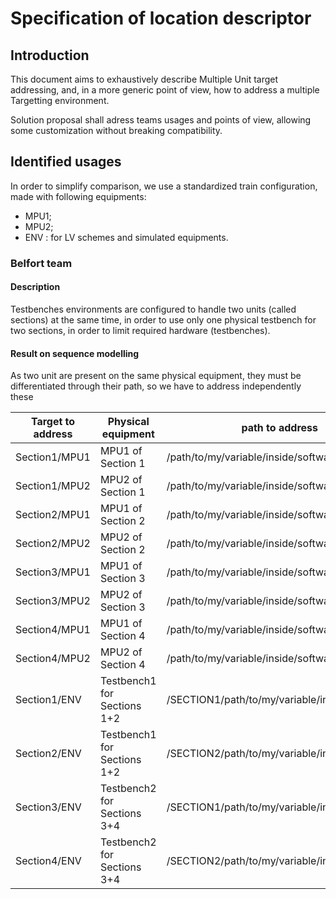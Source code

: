# Specification of location descriptor #

## Introduction ##

This document aims to exhaustively describe Multiple Unit target addressing, and, in a more generic point of view, how to address a multiple Targetting environment.

Solution proposal shall adress teams usages and points of view, allowing some customization without breaking compatibility.

## Identified usages ##

In order to simplify comparison, we use a standardized train configuration, made with following equipments:
 * MPU1;
 * MPU2;
 * ENV : for LV schemes and simulated equipments.

### Belfort team ###

#### Description ####

Testbenches environments are configured to handle two units (called sections) at the same time, in order to use only one physical testbench for two sections, in order to limit required hardware (testbenches).

#### Result on sequence modelling ####

As two unit are present on the same physical equipment, they must be differentiated through their path, so we have to address independently these 

Target to address   | Physical equipment           | path to address                                | Nickname usage
------------------- | ---------------------------- | ---------------------------------------------- | ---------------------------
Section1/MPU1       | MPU1 of Section 1            | /path/to/my/variable/inside/software           | #VariableNickname
Section1/MPU2       | MPU2 of Section 1            | /path/to/my/variable/inside/software           | #VariableNickname
Section2/MPU1       | MPU1 of Section 2            | /path/to/my/variable/inside/software           | #VariableNickname
Section2/MPU2       | MPU2 of Section 2            | /path/to/my/variable/inside/software           | #VariableNickname
Section3/MPU1       | MPU1 of Section 3            | /path/to/my/variable/inside/software           | #VariableNickname
Section3/MPU2       | MPU2 of Section 3            | /path/to/my/variable/inside/software           | #VariableNickname
Section4/MPU1       | MPU1 of Section 4            | /path/to/my/variable/inside/software           | #VariableNickname
Section4/MPU2       | MPU2 of Section 4            | /path/to/my/variable/inside/software           | #VariableNickname
Section1/ENV        | Testbench1 for Sections 1+2  | /SECTION1/path/to/my/variable/inside/software  | #SECTION1_VariableNickname
Section2/ENV        | Testbench1 for Sections 1+2  | /SECTION2/path/to/my/variable/inside/software  | #SECTION2_VariableNickname
Section3/ENV        | Testbench2 for Sections 3+4  | /SECTION1/path/to/my/variable/inside/software  | #SECTION1_VariableNickname
Section4/ENV        | Testbench2 for Sections 3+4  | /SECTION2/path/to/my/variable/inside/software  | #SECTION2_VariableNickname
